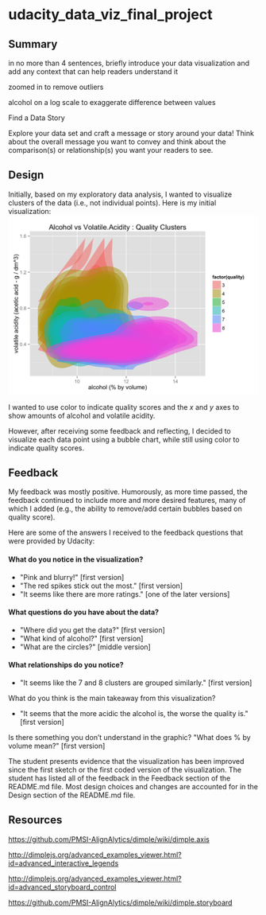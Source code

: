 # udacity_data_viz_final_project

## Summary

 in no more than 4 sentences, briefly introduce your data visualization and add any context that can help readers understand it

zoomed in to remove outliers

alcohol on a log scale to exaggerate difference between values 

Find a Data Story

Explore your data set and craft a message or story around your data! Think about the overall message you want to convey and think about the comparison(s) or relationship(s) you want your readers to see.


## Design
Initially, based on my exploratory data analysis, I wanted to visualize 
clusters of the data (i.e., not individual points). Here is my initial
visualization: 
![Initial Visualization](images/initial.png)

I wanted to use color to indicate quality scores and the _x_ and _y_ axes 
to show amounts of alcohol and volatile acidity. 

However, after receiving some feedback and reflecting, I decided to visualize each data point using a bubble chart, while still using color to indicate quality scores.


## Feedback
My feedback was mostly positive. Humorously, as more time passed, the feedback
continued to include more and more desired features, many of which I added 
(e.g., the ability to remove/add certain bubbles based on quality score).

Here are some of the answers I received to the feedback questions that were 
provided by Udacity:

#### What do you notice in the visualization?
-  "Pink and blurry!" [first version]
-  "The red spikes stick out the most." [first version]
-  "It seems like there are more ratings." [one of the later versions]

#### What questions do you have about the data?
-  "Where did you get the data?" [first version]
-  "What kind of alcohol?" [first version]
-  "What are the circles?" [middle version]

#### What relationships do you notice?
-  "It seems like the 7 and 8 clusters are grouped similarly." [first version]

What do you think is the main takeaway from this visualization?
-  "It seems that the more acidic the alcohol is, 
the worse the quality is." [first version]

Is there something you don’t understand in the graphic?
"What does % by volume mean?" [first version]


The student presents evidence that the visualization has been improved since the first sketch or the first coded version of the visualization. The student has listed all of the feedback in the Feedback section of the README.md file. Most design choices and changes are accounted for in the Design section of the README.md file.




## Resources

https://github.com/PMSI-AlignAlytics/dimple/wiki/dimple.axis

http://dimplejs.org/advanced_examples_viewer.html?id=advanced_interactive_legends

http://dimplejs.org/advanced_examples_viewer.html?id=advanced_storyboard_control

https://github.com/PMSI-AlignAlytics/dimple/wiki/dimple.storyboard